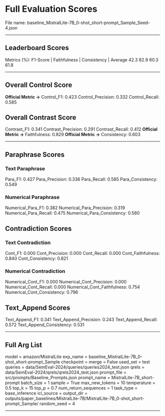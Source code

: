 # Full Evaluation Scores

File name: baseline_MistralLite-7B_0-shot_short-prompt_Sample_Seed-4.json


---

## Leaderboard Scores

Metrics (%): F1-Score | Faithfulness | Consistency | Average
                42.3        82.9          60.3        61.8

---

## Overall Control Score

**Official Metric ->** Control_F1: 0.423
Control_Precision: 0.332
Control_Recall: 0.585

## Overall Contrast Score

Contrast_F1: 0.341
Contrast_Precision: 0.291
Contrast_Recall: 0.412
**Official Metric ->** Faithfulness: 0.829
**Official Metric ->** Consistency: 0.603

---


## Paraphrase Scores


### Text Paraphrase

Para_F1: 0.427
Para_Precision: 0.336
Para_Recall: 0.585
Para_Consistency: 0.549


### Numerical Paraphrase

Numerical_Para_F1: 0.382
Numerical_Para_Precision: 0.319
Numerical_Para_Recall: 0.475
Numerical_Para_Consistency: 0.580


## Contradiction Scores


### Text Contradiction

Cont_F1: 0.000
Cont_Precision: 0.000
Cont_Recall: 0.000
Cont_Faithfulness: 0.840
Cont_Consistency: 0.821


### Numerical Contradiction

Numerical_Cont_F1: 0.000
Numerical_Cont_Precision: 0.000
Numerical_Cont_Recall: 0.000
Numerical_Cont_Faithfulness: 0.754
Numerical_Cont_Consistency: 0.796


## Text_Append Scores

Text_Append_F1: 0.341
Text_Append_Precision: 0.243
Text_Append_Recall: 0.572
Text_Append_Consistency: 0.531

---

## Full Arg List

model = amazon/MistralLite
exp_name = baseline_MistralLite-7B_0-shot_short-prompt_Sample
checkpoint = 
merge = False
used_set = test
queries = data/SemEval-2024/queries/queries2024_test.json
qrels = data/SemEval-2024/qrels/qrels2024_test.json
prompt_file = src/prompts/Baseline_Prompts.json
prompt_name = MistralLite-7B_short-prompt
batch_size = 1
sample = True
max_new_tokens = 10
temperature = 0.5
top_k = 15
top_p = 0.7
num_return_sequences = 1
task_type = base_inference
icl_source = 
output_dir = outputs/paper_baselines/MistralLite-7B/MistralLite-7B_0-shot_short-prompt_Sample/
random_seed = 4

---

